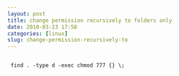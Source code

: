 ```yaml
---
layout: post
title: change permission recursively to folders only
date: 2010-03-23 17:58
categories: [linux]
slug: change-permission-recursively-to
---
```


<code>
 find . -type d -exec chmod 777 {} \;
</code>
